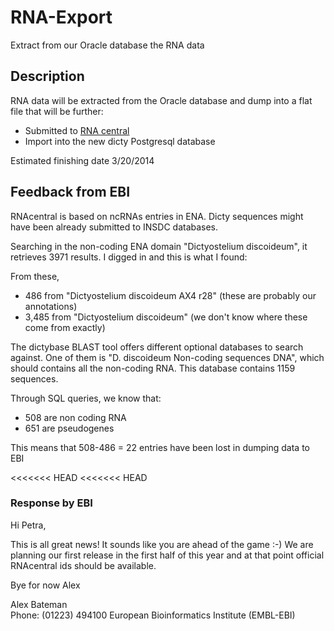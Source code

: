 RNA-Export
==========

Extract from our Oracle database the RNA data

## Description
RNA data will be extracted from the Oracle database and dump into a flat file that will be further:

* Submitted to [RNA central](http://rnacentral.org/)
* Import into the new dicty Postgresql database

Estimated finishing date 3/20/2014


## Feedback from EBI
RNAcentral is based on ncRNAs entries in ENA. Dicty sequences might have been already submitted to INSDC databases.

Searching in the non-coding ENA domain "Dictyostelium discoideum", it retrieves 3971 results. I digged in and this is what I found:

From these, 

* 486 from "Dictyostelium discoideum AX4 r28" (these are probably our annotations)
* 3,485 from "Dictyostelium discoideum" (we don't know where these come from exactly)

The dictybase BLAST tool offers different optional databases to search against. 
One of them is "D. discoideum Non-coding sequences DNA", which should contains all the non-coding RNA. This database contains 1159 sequences.

Through SQL queries, we know that:

* 508 are non coding RNA
* 651 are pseudogenes 

This means that 508-486 = 22 entries have been lost in dumping data to EBI


<<<<<<< HEAD
<<<<<<< HEAD
### Response by EBI

Hi Petra,

This is all great news!  It sounds like you are ahead of the game :-)  We are planning our first release in the first half of this year and at that point official RNAcentral ids should be available.

Bye for now
Alex

Alex Bateman                                 
Phone: (01223) 494100
European Bioinformatics Institute (EMBL-EBI)







